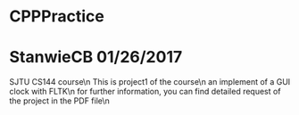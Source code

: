 # CPPPractice
# StanwieCB 01/26/2017
SJTU CS144 course\n
This is project1 of the course\n
an implement of a GUI clock with FLTK\n
for further information, you can find detailed request of the project in the PDF file\n
